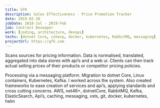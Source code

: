 ```yaml
---
title: GfK
description: Sales Effectiveness - Price Promotion Tracker
date: 2019-02-28
jobDate: 2018-Jul - 2019-Feb
job: Contract Deveoper
work: [coding, architecture, devops]
techs: [dotnet Core, csharp, docker, kubernetes, RabbitMQ, messaging]
projectUrl: https://gfk.com
---
```


Scans sources for pricing information. Data is normalised, translated, aggregated into data stores with api’s and a web ui. Clients can then track actual selling prices of their products or competitor pricing policies.

Processing via a messaging platform. Migration to dotnet Core, Linux containers, Kubernetes, Kafka. I worked across the system. Also created frameworks to ease creation of services and api’s, applying standards and cross cutting concerns.
AWS, net46+, dotnetCore, RabbitMQ, Kafka, ElasticSearch, Api’s, caching, messaging, vsts, git, docker, kubernetes, helm

